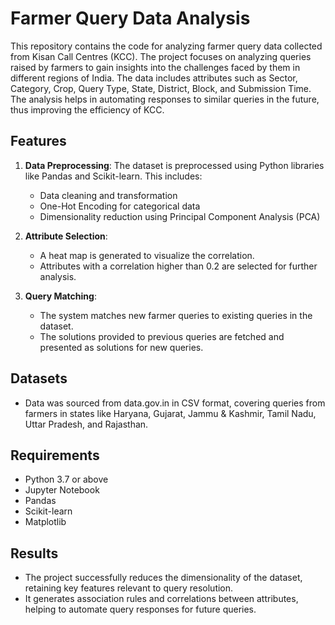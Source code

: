 # Farmer Query Data Analysis

This repository contains the code for analyzing farmer query data collected from Kisan Call Centres (KCC). The project focuses on analyzing queries raised by farmers to gain insights into the challenges faced by them in different regions of India. The data includes attributes such as Sector, Category, Crop, Query Type, State, District, Block, and Submission Time. The analysis helps in automating responses to similar queries in the future, thus improving the efficiency of KCC.

## Features
1. **Data Preprocessing**: The dataset is preprocessed using Python libraries like Pandas and Scikit-learn. This includes:
   - Data cleaning and transformation
   - One-Hot Encoding for categorical data
   - Dimensionality reduction using Principal Component Analysis (PCA)

2. **Attribute Selection**: 
   - A heat map is generated to visualize the correlation.
   - Attributes with a correlation higher than 0.2 are selected for further analysis.

3. **Query Matching**:
   - The system matches new farmer queries to existing queries in the dataset.
   - The solutions provided to previous queries are fetched and presented as solutions for new queries.

## Datasets
- Data was sourced from data.gov.in in CSV format, covering queries from farmers in states like Haryana, Gujarat, Jammu & Kashmir, Tamil Nadu, Uttar Pradesh, and Rajasthan.

## Requirements
- Python 3.7 or above
- Jupyter Notebook
- Pandas
- Scikit-learn
- Matplotlib

## Results
- The project successfully reduces the dimensionality of the dataset, retaining key features relevant to query resolution.
- It generates association rules and correlations between attributes, helping to automate query responses for future queries.
